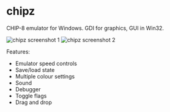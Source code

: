 # chipz
CHIP-8 emulator for Windows. GDI for graphics, GUI in Win32.

![chipz screenshot 1](http://s17.postimg.org/6mmyqn8db/chipz_1.png)
![chipz screenshot 2](http://s12.postimg.org/aaob0vqfx/chipz_2.png)

Features:
<ul>
<li>Emulator speed controls</li>
<li>Save/load state</li>
<li>Multiple colour settings</li>
<li>Sound</li>
<li>Debugger</li>
<li>Toggle flags</li>
<li>Drag and drop</li>
</ul>
